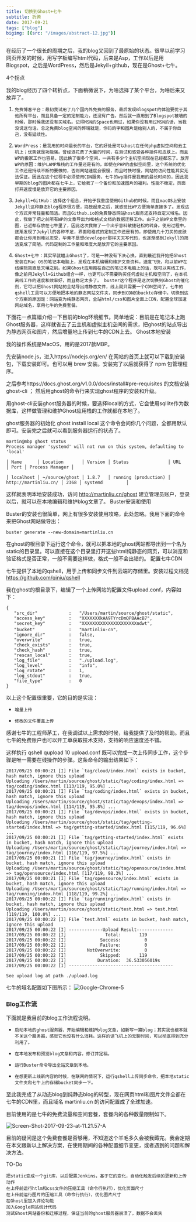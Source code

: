 ```yaml
---
title: 切换到Ghost+七牛
subtitle: 折腾
date: 2017-09-21
tags: ["blog"]
bigimg: [{src: "/images/abstract-12.jpg"}]
---
```





在经历了一个很长的周期之后，我的blog又回到了最原始的状态。很早以前学习网页开发的时候，用写字板编写html代码，后来是Asp，工作以后是用Blogspot，之后是WordPress，然后是Jekyll+github，现在是Ghost+七牛。

4个拐点

我的blog经历了四个转折点，下面稍微说下，为啥选择了某个平台，为啥后来又放弃了。

1.     免费博客平台：最初我试用了几个国内外免费的服务，最后发现Blogspot的体验要优于其他所有平台，而且具备一定的定制能力，还没有广告。然后就一直用到了Blogspot被墙的时候，那时候我还没有买域名。记得MSN的Space也用过，如果你没有用过MSN的话，当我没说这句话。总之免费blog空间的弊端就是，你码的字和图片是给别人的，不属于你自己，没有延续性。

2.     WordPress：是我用的时间最长的平台，它的好处是可以host在任何php虚拟空间和云主机上；优势就是功能强。曾经浪花费了大量的时间，在测试和感受各种插件和皮肤上。而且WP的搬家工作也容易，因此换了很多个空间，一共有多少个主机空间现在已经都忘了。放弃WP的原因：维护LAMP堆栈的工作量还是有的，即使在PHP的虚拟空间里，这个系统的优化工作还是持续不断的要做的，否则网站速度会很慢，而且时快时慢，网站的访问性能其实无法保证。因此在这个过程中必须使用CDN服务，七牛的wp插件是我用的最长时间的，因此我早期的blog的图片都在七牛上，它给我了一个备份和加速图片的福利。性能不稳定，页面打开速度慢是放弃它的主要原因。

3.     Jekyll+GitHub：选择这个组合，开始于我重度使用Github的时候。而且macOS上安装Jekyll这种静态blog程序很方便，捣鼓起来之后，就感觉比WP方便简单直接多了。发现这个方式非常轻量和简洁。而且Github.io的免费静态网站host服务还支持自定义域名。因此，我做了把之前所有WP的文章导出为MD格式文档的数据迁移工作。由于之前WP文章里的图，已近都存放在七牛里了，因此这次我做了一个出乎意料敏捷轻松的转身。使用过程中，逐渐发现了Jekyll的各种不足，界面和格式的定制工作还是有的，即使用几十刀买的皮肤都会让你用到难以忍受，毕竟不是想developer那样天天写代码，也逐渐感到Jekyll的简洁变成了简陋。代码定制的工作量和难度大是放弃它的主要原因。

4.     Ghost+七牛：其实早就瞄上Ghost了，可是一种没有下决心换。直到最近我开始把Ghost安装在Mac OS的笔记本电脑上，发现在本机编辑和维护文章资料，速度飞快，和以前WP在线编辑简直是天壤之别。如果Ghost应用跑在自己的笔记本电脑上的话，既可以离线工作，像之前用Jekyll+Github组合一样，也更可以不需要购买任何虚拟主机和空间了，在本机离线工作的速度和效率好，而且稳定太多了。 buster这个程序是这次切换到Ghost的催化剂，它可以把Ghost网站的全站导出成静态文件，线上就只需要一个CDN空间了。七牛的qshell工具可以方便地把本地的静态网站文件夹，同步到CDN的buckte存储中。切换到这个方案的原因是：网站变为纯静态网页，全站html/css和图片全面上CDN，配置全球加速网站域名，享用七牛的免费套餐。

下面花一点篇幅介绍一下目前的blog环境细节。简单地说：目前是在笔记本上跑Ghost服务器，这样就省去了云主机和虚拟主机空间的需求，把ghost的站点导出为静态网页和图片，然后增量地上传到七牛的CDN上去。
Ghost本地安装

我的操作系统是MacOS，用的是2017款MBP。

先安装node.js，进入https://nodejs.org/en/ 在网站的首页上就可以下载到安装包，下载安装即可。也可以用 brew 安装。安装完了以后就获得了 npm 包管理程序。

之后参考https://docs.ghost.org/v1.0.0/docs/install#pre-requisites 的文档安装 ghost-cli ； 然后用ghost的命令行来实现ghost程序的安装和升级。

用ghost-cli安装ghost服务器的时候，要选择local的方式，它会使用sqllite作为数据库，这样做管理和维护Ghost应用栈的工作就都在本地了。

ghost服务器的初始化 ghost install local 这个命令会问你几个问题，全都用默认即可。安装完之后就可以看到服务器运行的状态了。

```
martin@mbp ghost status
Process manager 'systemd' will not run on this system, defaulting to 'local'

│ Name      │ Location       │ Version │ Status               │ URL                    │ Port │ Process Manager │

│ localhost │ ~/source/ghost │ 1.8.7   │ running (production) │ http://martinliu.cn/ │ 2368 │ systemd         │
```

这样就表明本地安装成功，访问 http://martinliu.cn/ghost 建立管理员账户，登录以后，就可以在本地编辑和维护blog文章了。
Buster安装和使用

Buster的安装也很简单，网上有很多安装使用攻略，此处忽略。我用下面的命令来把Ghost网站做导出：

```
buster generate --new-domain=martinliu.cn

```
在ghost的根目录下运行这个命令，就可以把本地的ghost网站都导出到一个名为static的目录里。可以直接在这个目录里打开这些html纯静态的网页，可以浏览和验证格式是否正常，一般不需要这样做，格式一般不会出错的。
配置七牛CDN

七牛提供了本地的qshell，用于上传和同步文件到云端的存储里。安装过程文档见 https://github.com/qiniu/qshell

我在ghost的根目录下，编辑了一个上传网站的配置文件upload.conf，内容如下：

```
{
   "src_dir"            :   "/Users/martin/source/ghost/static",
   "access_key"         :   "XXXXXXXkAA9TYrcDmQPBAAcB7",
   "secret_key"         :   "XXXXXXXXXXXXXXXXXXXXXndwt",
   "bucket"             :   "martinliu-cn"，
   "ignore_dir"         :   false,
   "overwrite"          :   true,
   "check_exists"       :   true,
   "check_hash"         :   true,
   "rescan_local"       :   true,
   "log_file"           :   "./upload.log",
   "log_level"          :   "info",
   "log_rotate"         :   1,
   "log_stdout"         :   true,
   "file_type"          :   0
}

```
以上这个配置很重要，它的目的是实现：

*     增量上传
*     修改的文件覆盖上传

感谢七牛的工程师茅工，在我调试以上需求的时候，给我提供了及时的帮助。而且七牛的免费账户也可以开工单获取技术支持，支持的响应速度还不错。

这样执行 qshell qupload 10 upload.conf 既可以完成一次上传同步工作，这个步骤是唯一需要在线操作的步骤。这条命令的输出结果如下：

```
2017/09/25 00:00:21 [I] File `tag/cloud/index.html` exists in bucket, hash match, ignore this upload
Uploading /Users/martin/source/ghost/static/tag/coding/index.html => tag/coding/index.html [113/119, 95.0%] ...
2017/09/25 00:00:21 [I] File `tag/coding/index.html` exists in bucket, hash match, ignore this upload
Uploading /Users/martin/source/ghost/static/tag/devops/index.html => tag/devops/index.html [114/119, 95.8%] ...
2017/09/25 00:00:21 [I] File `tag/devops/index.html` exists in bucket, hash match, ignore this upload
Uploading /Users/martin/source/ghost/static/tag/getting-started/index.html => tag/getting-started/index.html [115/119, 96.6%] ...
2017/09/25 00:00:21 [I] File `tag/getting-started/index.html` exists in bucket, hash match, ignore this upload
Uploading /Users/martin/source/ghost/static/tag/journey/index.html => tag/journey/index.html [116/119, 97.5%] ...
2017/09/25 00:00:21 [I] File `tag/journey/index.html` exists in bucket, hash match, ignore this upload
Uploading /Users/martin/source/ghost/static/tag/opensource/index.html => tag/opensource/index.html [117/119, 98.3%] ...
2017/09/25 00:00:21 [I] File `tag/opensource/index.html` exists in bucket, hash match, ignore this upload
Uploading /Users/martin/source/ghost/static/tag/running/index.html => tag/running/index.html [118/119, 99.2%] ...
2017/09/25 00:00:22 [I] File `tag/running/index.html` exists in bucket, hash match, ignore this upload
Uploading /Users/martin/source/ghost/static/test.html => test.html [119/119, 100.0%] ...
2017/09/25 00:00:22 [I] File `test.html` exists in bucket, hash match, ignore this upload
2017/09/25 00:00:22 [I] -------------Upload Result--------------
2017/09/25 00:00:22 [I]               Total:       119
2017/09/25 00:00:22 [I]             Success:         0
2017/09/25 00:00:22 [I]             Failure:         0
2017/09/25 00:00:22 [I]        NotOverwrite:         0
2017/09/25 00:00:22 [I]             Skipped:       119
2017/09/25 00:00:22 [I]            Duration:  36.533056019s
2017/09/25 00:00:22 [I] ----------------------------------------

See upload log at path ./upload.log

```
七牛的域名配置如下图所示：
![Google-Chrome-5](/images/Google-Chrome-5.jpg)



### Blog工作流

下面就是我目前的blog工作流程说明。

*     启动本地的ghost服务器，开始编辑和维护blog文章，如新写一篇blog；其实我也根本就不关这个服务器，感觉它也没有什么消耗。这样的话飞机上的无聊时间，可以彻底得到充分利用了。
*     在本地发布和预览blog文章和内容，修订并定稿。
*     运行Buster命令导出全站文章到本地。
*     在想更新上线新内容的时候，在联网的情况下，运行qshell上传同步命令，把本地static文件夹和七牛上的存储bucket同步一下。

至此我完成了从动态blog到纯静态blog的转型，现在网页html和图片文件全都在七牛的CDN里，而且域名 martinliu.cn 的访问配置成了全球加速。

目前使用的是七牛的免费流量和空间套餐，套餐内的各种数量限制如下。


![Screen-Shot-2017-09-23-at-11.21.57-A](/images/Screen-Shot-2017-09-23-at-11.21.57-AM.png)



目前的疑问是这个免费套餐是否够用，不知道这个羊毛多久会被我薅完。我会定期在本文跟新以上解决方案，在使用期间的各种配置细节变更，或者遇到的问题和解决方法。

TO-Do

    把static变成一个git库，以后配置Jenkins，基于它的变化，自动化触发后续的更新和上传动作
    在上传前运行htlm和css文件的压缩工具（命令行执行），优化页面尺寸
    在上传前运行图片的压缩工具（命令行执行），优化图片尺寸
    在Ghost里加入评论功能
    加入Google网站统计代码
    测试Ghost网站备份和迁移过程，保证当前的ghost服务器崩溃了，数据不会丢失

